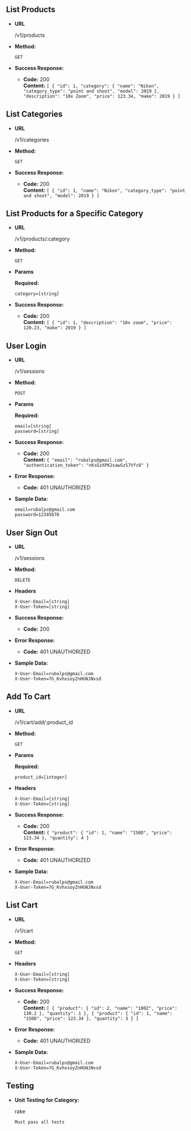 **List Products**
----

* **URL**

  /v1/products

* **Method:**

  `GET`

* **Success Response:**

  * **Code:** 200 <br />
    **Content:** `[
    {
        "id": 1,
        "category": {
            "name": "Nikon",
            "category_type": "point and shoot",
            "model": 2019
        },
        "description": "10x Zoom",
        "price": 123.34,
        "make": 2019
    }
]`
    
    
**List Categories**
----

* **URL**

  /v1/categories

* **Method:**

  `GET`
  
* **Success Response:**

  * **Code:** 200 <br />
    **Content:** `[
    {
        "id": 1,
        "name": "Nikon",
        "category_type": "point and shoot",
        "model": 2019
    }
]`



**List Products for a Specific Category**
----

* **URL**

  /v1/products/:category

* **Method:**

  `GET`

* **Params**
 
  **Required:**
 
   `category=[string]`

* **Success Response:**

  * **Code:** 200 <br />
    **Content:** `[
    {
        "id": 1,
        "description": "10x zoom",
        "price": 120.23,
        "make": 2019
    }
]`



**User Login**
----

* **URL**

  /v1/sessions

* **Method:**

  `POST`


* **Params**
 
  **Required:**
 
   `email=[string]`<br />
   `password=[string]`

* **Success Response:**

  * **Code:** 200 <br />
    **Content:** `{
    "email": "rubalps@gmail.com",
    "authentication_token": "nKsGzXPK2xawGzS7Vfc8"
}`

* **Error Response:**

  * **Code:** 401 UNAUTHORIZED

* **Sample Data:**

  `email=rubalps@gmail.com`<br />
  `password=12345678`
  
  
**User Sign Out**
----

* **URL**

  /v1/sessions

* **Method:**

  `DELETE`

* **Headers**

  `X-User-Email=[string]`<br />
  `X-User-Token=[string]`

* **Success Response:**

  * **Code:** 200 <br />
  
* **Error Response:**

  * **Code:** 401 UNAUTHORIZED

* **Sample Data:**

  `X-User-Email=rubalps@gmail.com`<br />
  `X-User-Token=7G_KvhxsoyZnHGNJNxsd`



**Add To Cart**
----

* **URL**

  /v1/cart/add/:product_id

* **Method:**

  `GET`
  
* **Params**
 
  **Required:**
 
   `product_id=[integer]`

* **Headers**

  `X-User-Email=[string]`<br />
  `X-User-Token=[string]`

* **Success Response:**

  * **Code:** 200 <br />
    **Content:** `{
    "product": {
        "id": 1,
        "name": "150D",
        "price": 123.34
    },
    "quantity": 4
}`

* **Error Response:**

  * **Code:** 401 UNAUTHORIZED

* **Sample Data:**

  `X-User-Email=rubalps@gmail.com`<br />
  `X-User-Token=7G_KvhxsoyZnHGNJNxsd`


**List Cart**
----

* **URL**

  /v1/cart

* **Method:**

  `GET`
  

* **Headers**

  `X-User-Email=[string]`<br />
  `X-User-Token=[string]`

* **Success Response:**

  * **Code:** 200 <br />
    **Content:** `[
    {
        "product": {
            "id": 2,
            "name": "100Z",
            "price": 130.2
        },
        "quantity": 1
    },
    {
        "product": {
            "id": 1,
            "name": "150D",
            "price": 123.34
        },
        "quantity": 3
    }
]`

* **Error Response:**

  * **Code:** 401 UNAUTHORIZED

* **Sample Data:**

  `X-User-Email=rubalps@gmail.com`<br />
  `X-User-Token=7G_KvhxsoyZnHGNJNxsd`



**Testing**
----

* **Unit Testing for Category:**
  
  rake
  
  `Must pass all tests`
   
